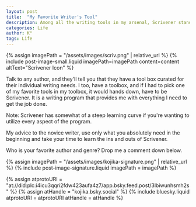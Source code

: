 ```yaml
---
layout: post
title:  "My Favorite Writer's Tool"
description: Among all the writing tools in my arsenal, Scrivener stands out as my absolute favorite. While it's true that mastering all of Scrivener's features can be challenging, it's an incredibly comprehensive writing program that meets all my needs. My advice to new writers? Start with just the basic features you need and gradually explore its more advanced capabilities - there's no need to overwhelm yourself by trying to learn everything at once.
categories: Life
author: K°
tags: Life
---
```


<div>
{% assign imagePath = "/assets/images/scriv.png" | relative_url %}
{% include post-image-small.liquid imagePath=imagePath content=content 
altText="Scrivener Icon" %}
</div>

Talk to any author, and they'll tell you that they have a tool box curated for their individual writing needs.
I too, have a toolbox, and if I had to pick one of my favorite tools in my toolbox, it would hands down, have to be Scrivener. It is a writing program that provides me with everything I need to get the job done.

Note: Scrivener has somewhat of a steep learning curve if you're wanting to utilize every aspect of the program.

My advice to the novice writer, use only what you absolutely need in the beginning and take your time to learn the ins and outs of Scrivener.

Who is your favorite author and genre? Drop me a comment down below.

<!-- signature -->
{% assign imagePath = "/assets/images/kojika-signature.png" | relative_url %}
{% include post-image-signature.liquid imagePath = imagePath %}

<!-- comments -->
{% assign atprotoURI = "at://did:plc:i4icu3qqri2fdw423aufa4z7/app.bsky.feed.post/3lbiwunhsmh2s" %}
{% assign atHandle = "kojika.bsky.social" %}
{% include bluesky.liquid atprotoURI = atprotoURI atHandle = atHandle %}